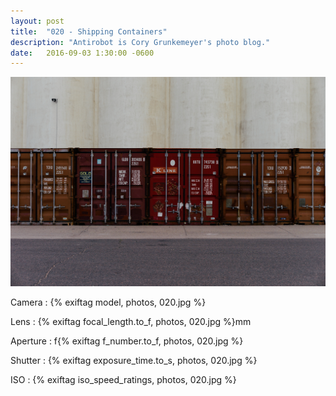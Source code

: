 ```yaml
---
layout: post
title:  "020 - Shipping Containers"
description: "Antirobot is Cory Grunkemeyer's photo blog."
date:   2016-09-03 1:30:00 -0600
---
```


![020 - Shipping Containers](/photos/020.jpg)

Camera
: {% exiftag model, photos, 020.jpg %}

Lens
: {% exiftag focal_length.to_f, photos, 020.jpg %}mm

Aperture
: f{% exiftag f_number.to_f, photos, 020.jpg %}

Shutter
: {% exiftag exposure_time.to_s, photos, 020.jpg %}

ISO
: {% exiftag iso_speed_ratings, photos, 020.jpg %}
